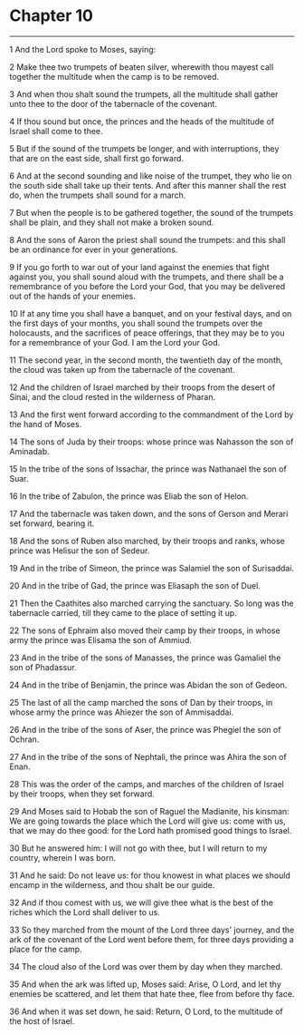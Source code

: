 # Chapter 10

***

1 And the Lord spoke to Moses, saying:

2 Make thee two trumpets of beaten silver, wherewith thou mayest call together the multitude when the camp is to be removed.

3 And when thou shalt sound the trumpets, all the multitude shall gather unto thee to the door of the tabernacle of the covenant.

4 If thou sound but once, the princes and the heads of the multitude of Israel shall come to thee.

5 But if the sound of the trumpets be longer, and with interruptions, they that are on the east side, shall first go forward.

6 And at the second sounding and like noise of the trumpet, they who lie on the south side shall take up their tents. And after this manner shall the rest do, when the trumpets shall sound for a march.

7 But when the people is to be gathered together, the sound of the trumpets shall be plain, and they shall not make a broken sound.

8 And the sons of Aaron the priest shall sound the trumpets: and this shall be an ordinance for ever in your generations.

9 If you go forth to war out of your land against the enemies that fight against you, you shall sound aloud with the trumpets, and there shall be a remembrance of you before the Lord your God, that you may be delivered out of the hands of your enemies.

10 If at any time you shall have a banquet, and on your festival days, and on the first days of your months, you shall sound the trumpets over the holocausts, and the sacrifices of peace offerings, that they may be to you for a remembrance of your God. I am the Lord your God.

11 The second year, in the second month, the twentieth day of the month, the cloud was taken up from the tabernacle of the covenant.

12 And the children of Israel marched by their troops from the desert of Sinai, and the cloud rested in the wilderness of Pharan.

13 And the first went forward according to the commandment of the Lord by the hand of Moses.

14 The sons of Juda by their troops: whose prince was Nahasson the son of Aminadab.

15 In the tribe of the sons of Issachar, the prince was Nathanael the son of Suar.

16 In the tribe of Zabulon, the prince was Eliab the son of Helon.

17 And the tabernacle was taken down, and the sons of Gerson and Merari set forward, bearing it.

18 And the sons of Ruben also marched, by their troops and ranks, whose prince was Helisur the son of Sedeur.

19 And in the tribe of Simeon, the prince was Salamiel the son of Surisaddai.

20 And in the tribe of Gad, the prince was Eliasaph the son of Duel.

21 Then the Caathites also marched carrying the sanctuary. So long was the tabernacle carried, till they came to the place of setting it up.

22 The sons of Ephraim also moved their camp by their troops, in whose army the prince was Elisama the son of Ammiud.

23 And in the tribe of the sons of Manasses, the prince was Gamaliel the son of Phadassur.

24 And in the tribe of Benjamin, the prince was Abidan the son of Gedeon.

25 The last of all the camp marched the sons of Dan by their troops, in whose army the prince was Ahiezer the son of Ammisaddai.

26 And in the tribe of the sons of Aser, the prince was Phegiel the son of Ochran.

27 And in the tribe of the sons of Nephtali, the prince was Ahira the son of Enan.

28 This was the order of the camps, and marches of the children of Israel by their troops, when they set forward.

29 And Moses said to Hobab the son of Raguel the Madianite, his kinsman: We are going towards the place which the Lord will give us: come with us, that we may do thee good: for the Lord hath promised good things to Israel.

30 But he answered him: I will not go with thee, but I will return to my country, wherein I was born.

31 And he said: Do not leave us: for thou knowest in what places we should encamp in the wilderness, and thou shalt be our guide.

32 And if thou comest with us, we will give thee what is the best of the riches which the Lord shall deliver to us.

33 So they marched from the mount of the Lord three days' journey, and the ark of the covenant of the Lord went before them, for three days providing a place for the camp.

34 The cloud also of the Lord was over them by day when they marched.

35 And when the ark was lifted up, Moses said: Arise, O Lord, and let thy enemies be scattered, and let them that hate thee, flee from before thy face.

36 And when it was set down, he said: Return, O Lord, to the multitude of the host of Israel.

